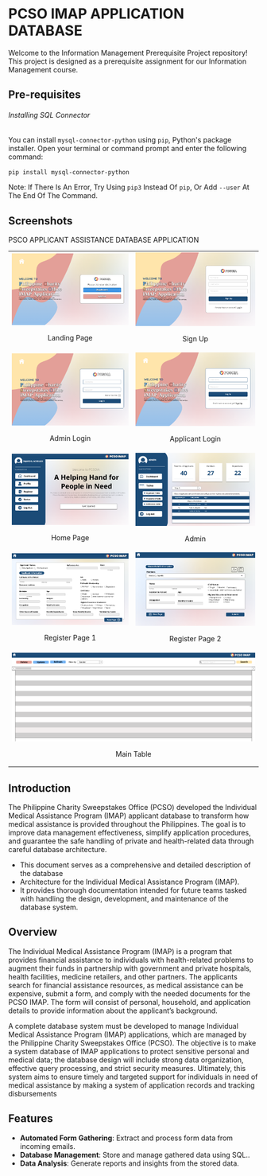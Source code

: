 # PCSO IMAP APPLICATION DATABASE

Welcome to the Information Management Prerequisite Project repository! This project is designed as a prerequisite assignment for our Information Management course.

## Pre-requisites
###### Installing SQL Connector
You can install `mysql-connector-python` using `pip`, Python's package installer. Open your terminal or command prompt and enter the following command:
```bash
pip install mysql-connector-python
```
Note: If There Is An Error, Try Using `pip3` Instead Of `pip`, Or Add `--user` At The End Of The Command.


## Screenshots

PSCO APPLICANT ASSISTANCE DATABASE APPLICATION

<table>
    <tr>
        <td>
            <img src="resources/UI/ApplicantLandingPage.png" alt="Landing Page" />
            <br />
            <p align="center">Landing Page</p>
        </td>
        <td>
            <img src="resources/UI/ApplicantSignUP.png" alt="Sign Up" />
            <br />
            <p align="center">Sign Up</p>
        </td>
    </tr>
    <tr>
        <td>
            <img src="resources/UI/AdminLogin.png" alt="Admin Login" />
            <br />
            <p align="center">Admin Login</p>
        </td>
        <td>
            <img src="resources/UI/ApplicantLogin.png" alt="Applicant Login" />
            <br />
            <p align="center">Applicant Login</p>
        </td>
    </tr>
    <tr>
        <td>
            <img src="resources/UI/ApplicantHome.png" alt="User" />
            <br />
            <p align="center">Home Page</p>
        </td>
        <td>
            <img src="resources/UI/AdminHomePage.png" alt="Admin" />
            <br />
            <p align="center">Admin</p>
        </td>
    </tr>
    <tr>
        <td>
            <img src="resources/UI/RegisterPage1.png" alt="Register Page 1" />
            <br />
            <p align="center">Register Page 1</p>
        </td>
        <td>
            <img src="resources/UI/RegisterPage2.png" alt="Register Page 2" />
            <br />
            <p align="center">Register Page 2</p>
        </td>
    </tr>
    <tr> 
        <td colspan ="2">
            <img src="resources/UI/Tables.png" alt="Main Table" />
            <br />
            <p align="center">Main Table</p>
    </tr>
</table>




## Introduction

The Philippine Charity Sweepstakes Office (PCSO) developed the Individual Medical Assistance Program (IMAP) applicant database to transform how medical assistance is provided throughout the Philippines. The goal is to improve data management effectiveness, simplify application procedures, and guarantee the safe handling of private and health-related data through careful database architecture. 

- This document serves as a comprehensive and detailed description of the database 
- Architecture for the Individual Medical Assistance Program (IMAP).
- It provides thorough documentation intended for future teams tasked with handling the design, development, and maintenance of the database system.

## Overview


The Individual Medical Assistance Program (IMAP) is a program that provides financial assistance to individuals with health-related problems to augment their funds in partnership with government and private hospitals, health facilities, medicine retailers, and other partners. The applicants search for financial assistance resources, as medical assistance can be expensive, submit a form, and comply with the needed documents for the PCSO IMAP. The form will consist of personal, household, and application details to provide information about the applicant’s background. 
 

A complete database system must be developed to manage Individual Medical Assistance Program (IMAP) applications, which are managed by the Philippine Charity Sweepstakes Office (PCSO). The objective is to make a system database of IMAP applications to protect sensitive personal and medical data; the database design will include strong data organization, effective query processing, and strict security measures. Ultimately, this system aims to ensure timely and targeted support for individuals in need of medical assistance by making a system of application records and tracking disbursements


## Features

- **Automated Form Gathering**: Extract and process form data from incoming emails.
- **Database Management**: Store and manage gathered data using SQL..
- **Data Analysis**: Generate reports and insights from the stored data.